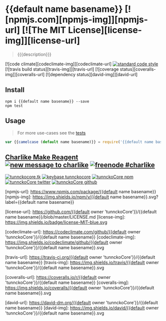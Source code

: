 # {{default name basename}} [![npmjs.com][npmjs-img]][npmjs-url] [![The MIT License][license-img]][license-url] 

> {{{description}}}

[![code climate][codeclimate-img]][codeclimate-url] [![standard code style][standard-img]][standard-url] [![travis build status][travis-img]][travis-url] [![coverage status][coveralls-img]][coveralls-url] [![dependency status][david-img]][david-url]


## Install
```
npm i {{default name basename}} --save
npm test
```


## Usage
> For more use-cases see the [tests](./test.js)

```js
var {{camelcase (default name basename)}} = require('{{default name basename}}');
```


## [Charlike Make Reagent](http://j.mp/1stW47C "tunnckocore.tk {{date date}}") [![new message to charlike][new-message-img]][new-message-url] [![freenode #charlike][freenode-img]][freenode-url]

[![tunnckocore.tk][author-www-img]][author-www-url] [![keybase tunnckocore][keybase-img]][keybase-url] [![tunnckoCore npm][author-npm-img]][author-npm-url] [![tunnckoCore twitter][author-twitter-img]][author-twitter-url] [![tunnckoCore github][author-github-img]][author-github-url]


[npmjs-url]: https://www.npmjs.com/package/{{default name basename}}
[npmjs-img]: https://img.shields.io/npm/v/{{default name basename}}.svg?label={{default name basename}}

[license-url]: https://github.com/{{default owner 'tunnckoCore'}}/{{default name basename}}/blob/master/LICENSE.md
[license-img]: https://img.shields.io/badge/license-MIT-blue.svg


[codeclimate-url]: https://codeclimate.com/github/{{default owner 'tunnckoCore'}}/{{default name basename}}
[codeclimate-img]: https://img.shields.io/codeclimate/github/{{default owner 'tunnckoCore'}}/{{default name basename}}.svg

[travis-url]: https://travis-ci.org/{{default owner 'tunnckoCore'}}/{{default name basename}}
[travis-img]: https://img.shields.io/travis/{{default owner 'tunnckoCore'}}/{{default name basename}}.svg

[coveralls-url]: https://coveralls.io/r/{{default owner 'tunnckoCore'}}/{{default name basename}}
[coveralls-img]: https://img.shields.io/coveralls/{{default owner 'tunnckoCore'}}/{{default name basename}}.svg

[david-url]: https://david-dm.org/{{default owner 'tunnckoCore'}}/{{default name basename}}
[david-img]: https://img.shields.io/david/{{default owner 'tunnckoCore'}}/{{default name basename}}.svg

[standard-url]: https://github.com/feross/standard
[standard-img]: https://img.shields.io/badge/code%20style-standard-brightgreen.svg



[author-www-url]: http://www.tunnckocore.tk
[author-www-img]: https://img.shields.io/badge/www-tunnckocore.tk-fe7d37.svg

[keybase-url]: https://keybase.io/tunnckocore
[keybase-img]: https://img.shields.io/badge/keybase-tunnckocore-8a7967.svg

[author-npm-url]: https://www.npmjs.com/~tunnckocore
[author-npm-img]: https://img.shields.io/badge/npm-~tunnckocore-cb3837.svg

[author-twitter-url]: https://twitter.com/tunnckoCore
[author-twitter-img]: https://img.shields.io/badge/twitter-@tunnckoCore-55acee.svg

[author-github-url]: https://github.com/tunnckoCore
[author-github-img]: https://img.shields.io/badge/github-@tunnckoCore-4183c4.svg

[freenode-url]: http://webchat.freenode.net/?channels=charlike
[freenode-img]: https://img.shields.io/badge/freenode-%23charlike-5654a4.svg

[new-message-url]: https://github.com/tunnckoCore/messages
[new-message-img]: https://img.shields.io/badge/send%20me-message-green.svg